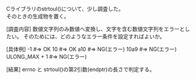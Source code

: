 Cライブラリのstrtoul()について、少し調査した。  
そのときの生成物を置く。

[調査内容]
  数値文字列のみ数値へ変換し、文字を含む数値文字列をエラーとしたい。
 そのためには、どのようなエラー条件を設定すればよいか。

[具体例]
 -1             #=> OK
 10             #=> OK
 a10            #=> NG(エラー)
 10a9           #=> NG(エラー)
 ULONG_MAX + 1  #=> NG(エラー)

[結果]
 errno と strtoul()の第2引数(endptr)の長さで判定する。

